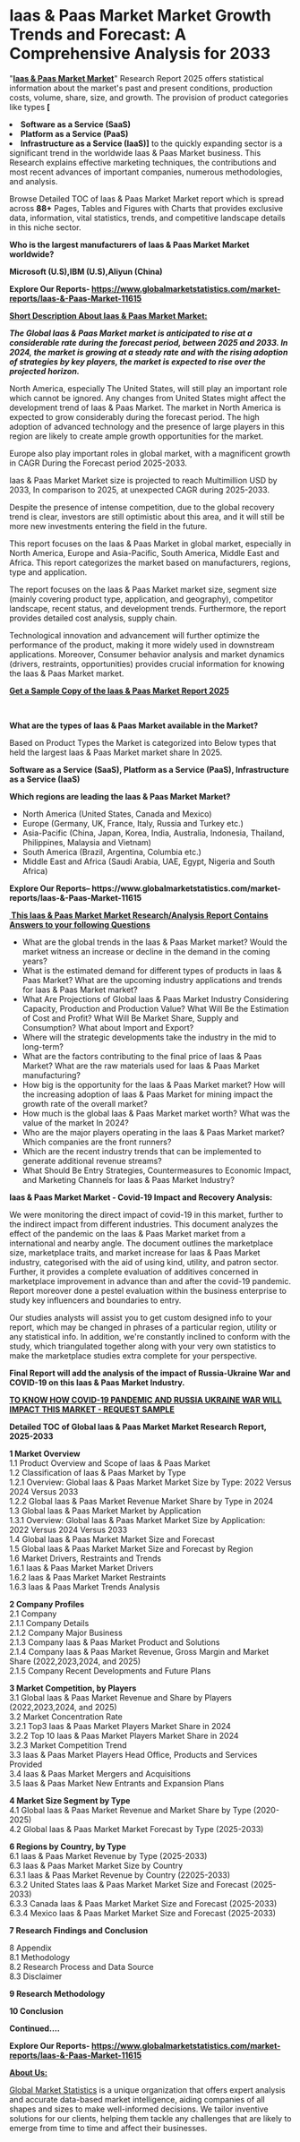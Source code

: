<H1>Iaas & Paas Market Market Growth Trends and Forecast: A Comprehensive Analysis for 2033</H1><p>"<strong><a href="https://www.globalmarketstatistics.com/market-reports/Iaas-&-Paas-Market-11615">Iaas & Paas Market Market</a></strong>" Research Report 2025 offers statistical information about the market's past and present conditions, production costs, volume, share, size, and growth. The provision of product categories like types&nbsp;<strong>[<li>Software as a Service (SaaS)<li>Platform as a Service (PaaS)<li>Infrastructure as a Service (IaaS)]</strong>&nbsp;to the quickly expanding sector is a significant trend in the worldwide Iaas & Paas Market business. This Research explains effective marketing techniques, the contributions and most recent advances of important companies, numerous methodologies, and analysis.</p><p>Browse Detailed TOC of Iaas & Paas Market Market report which is spread across&nbsp;<strong>88+</strong>&nbsp;Pages, Tables and Figures with Charts that provides exclusive data, information, vital statistics, trends, and competitive landscape details in this niche sector.</p><p><strong>Who is the largest manufacturers of Iaas & Paas Market Market worldwide?</strong></p><p><strong>Microsoft (U.S),IBM (U.S),Aliyun (China)</strong></p><p><strong>Explore Our Reports-&nbsp;<a href="https://www.globalmarketstatistics.com/market-reports/Iaas-&-Paas-Market-11615">https://www.globalmarketstatistics.com/market-reports/Iaas-&-Paas-Market-11615</a></strong></p><p><strong><u>Short Description About Iaas & Paas Market Market:</u></strong></p><p><strong><em>The Global Iaas & Paas Market market is anticipated to rise at a considerable rate during the forecast period, between 2025 and 2033. In 2024, the market is growing at a steady rate and with the rising adoption of strategies by key players, the market is expected to rise over the projected horizon.</em></strong></p><p>North America, especially The United States, will still play an important role which cannot be ignored. Any changes from United States might affect the development trend of Iaas & Paas Market. The market in North America is expected to grow considerably during the forecast period. The high adoption of advanced technology and the presence of large players in this region are likely to create ample growth opportunities for the market.</p><p>Europe also play important roles in global market, with a magnificent growth in CAGR During the Forecast period 2025-2033.</p><p>Iaas & Paas Market Market size is projected to reach Multimillion USD by 2033, In comparison to 2025, at unexpected CAGR during 2025-2033.</p><p>Despite the presence of intense competition, due to the global recovery trend is clear, investors are still optimistic about this area, and it will still be more new investments entering the field in the future.</p><p>This report focuses on the Iaas & Paas Market in global market, especially in North America, Europe and Asia-Pacific, South America, Middle East and Africa. This report categorizes the market based on manufacturers, regions, type and application.</p><p>The report focuses on the Iaas & Paas Market market size, segment size (mainly covering product type, application, and geography), competitor landscape, recent status, and development trends. Furthermore, the report provides detailed cost analysis, supply chain.</p><p>Technological innovation and advancement will further optimize the performance of the product, making it more widely used in downstream applications. Moreover, Consumer behavior analysis and market dynamics (drivers, restraints, opportunities) provides crucial information for knowing the Iaas & Paas Market market.</p><p><strong><u>Get a Sample Copy of the Iaas & Paas Market Report 2025</u></strong></p><p>&nbsp;</p><p><strong>What are the types of Iaas & Paas Market available in the Market?</strong></p><p>Based on Product Types the Market is categorized into Below types that held the largest Iaas & Paas Market market share In 2025.</p><p><strong>Software as a Service (SaaS), Platform as a Service (PaaS), Infrastructure as a Service (IaaS)</strong></p><p><strong>Which regions are leading the Iaas & Paas Market Market?</strong></p><ul><li>North America (United States, Canada and Mexico)</li><li>Europe (Germany, UK, France, Italy, Russia and Turkey etc.)</li><li>Asia-Pacific (China, Japan, Korea, India, Australia, Indonesia, Thailand, Philippines, Malaysia and Vietnam)</li><li>South America (Brazil, Argentina, Columbia etc.)</li><li>Middle East and Africa (Saudi Arabia, UAE, Egypt, Nigeria and South Africa)</li></ul><p><strong>Explore Our Reports&ndash;&nbsp;https://www.globalmarketstatistics.com/market-reports/Iaas-&-Paas-Market-11615</strong></p><p><strong><u>&nbsp;This Iaas & Paas Market Market Research/Analysis Report Contains Answers to your following Questions</u></strong></p><ul><li>What are the global trends in the Iaas & Paas Market market? Would the market witness an increase or decline in the demand in the coming years?</li><li>What is the estimated demand for different types of products in Iaas & Paas Market? What are the upcoming industry applications and trends for Iaas & Paas Market market?</li><li>What Are Projections of Global Iaas & Paas Market Industry Considering Capacity, Production and Production Value? What Will Be the Estimation of Cost and Profit? What Will Be Market Share, Supply and Consumption? What about Import and Export?</li><li>Where will the strategic developments take the industry in the mid to long-term?</li><li>What are the factors contributing to the final price of Iaas & Paas Market? What are the raw materials used for Iaas & Paas Market manufacturing?</li><li>How big is the opportunity for the Iaas & Paas Market market? How will the increasing adoption of Iaas & Paas Market for mining impact the growth rate of the overall market?</li><li>How much is the global Iaas & Paas Market market worth? What was the value of the market In 2024?</li><li>Who are the major players operating in the Iaas & Paas Market market? Which companies are the front runners?</li><li>Which are the recent industry trends that can be implemented to generate additional revenue streams?</li><li>What Should Be Entry Strategies, Countermeasures to Economic Impact, and Marketing Channels for Iaas & Paas Market Industry?</li></ul><p><strong>Iaas & Paas Market Market - Covid-19 Impact and Recovery Analysis:</strong></p><p>We were monitoring the direct impact of covid-19 in this market, further to the indirect impact from different industries. This document analyzes the effect of the pandemic on the Iaas & Paas Market market from a international and nearby angle. The document outlines the marketplace size, marketplace traits, and market increase for Iaas & Paas Market industry, categorised with the aid of using kind, utility, and patron sector. Further, it provides a complete evaluation of additives concerned in marketplace improvement in advance than and after the covid-19 pandemic. Report moreover done a pestel evaluation within the business enterprise to study key influencers and boundaries to entry.</p><p>Our studies analysts will assist you to get custom designed info to your report, which may be changed in phrases of a particular region, utility or any statistical info. In addition, we're constantly inclined to conform with the study, which triangulated together along with your very own statistics to make the marketplace studies extra complete for your perspective.</p><p><strong>Final Report will add the analysis of the impact of Russia-Ukraine War and COVID-19 on this Iaas & Paas Market Industry.</strong></p><p><strong><u><a href="https://www.globalmarketstatistics.com/market-reports/Iaas-&-Paas-Market-11615">TO KNOW HOW COVID-19 PANDEMIC AND RUSSIA UKRAINE WAR WILL IMPACT THIS MARKET - REQUEST SAMPLE</a></u></strong></p><p><strong>Detailed TOC of Global Iaas & Paas Market Market Research Report, 2025-2033</strong></p><p><strong>1 Market Overview</strong><br /> 1.1 Product Overview and Scope of Iaas & Paas Market<br /> 1.2 Classification of Iaas & Paas Market by Type<br /> 1.2.1 Overview: Global Iaas & Paas Market Market Size by Type: 2022&nbsp;Versus 2024 Versus 2033<br /> 1.2.2 Global Iaas & Paas Market Revenue Market Share by Type in 2024<br /> 1.3 Global Iaas & Paas Market Market by Application<br /> 1.3.1 Overview: Global Iaas & Paas Market Market Size by Application: 2022&nbsp;Versus 2024 Versus 2033<br /> 1.4 Global Iaas & Paas Market Market Size and Forecast<br /> 1.5 Global Iaas & Paas Market Market Size and Forecast by Region<br /> 1.6 Market Drivers, Restraints and Trends<br /> 1.6.1 Iaas & Paas Market Market Drivers<br /> 1.6.2 Iaas & Paas Market Market Restraints<br /> 1.6.3 Iaas & Paas Market Trends Analysis</p><p><strong>2 Company Profiles</strong><br /> 2.1 Company<br /> 2.1.1 Company Details<br /> 2.1.2 Company Major Business<br /> 2.1.3 Company Iaas & Paas Market Product and Solutions<br /> 2.1.4 Company Iaas & Paas Market Revenue, Gross Margin and Market Share (2022,2023,2024, and 2025)<br /> 2.1.5 Company Recent Developments and Future Plans</p><p><strong>3 Market Competition, by Players</strong><br /> 3.1 Global Iaas & Paas Market Revenue and Share by Players (2022,2023,2024, and 2025)<br /> 3.2 Market Concentration Rate<br /> 3.2.1 Top3 Iaas & Paas Market Players Market Share in 2024<br /> 3.2.2 Top 10 Iaas & Paas Market Players Market Share in 2024<br /> 3.2.3 Market Competition Trend<br /> 3.3 Iaas & Paas Market Players Head Office, Products and Services Provided<br /> 3.4 Iaas & Paas Market Mergers and Acquisitions<br /> 3.5 Iaas & Paas Market New Entrants and Expansion Plans</p><p><strong>4 Market Size Segment by Type</strong><br /> 4.1 Global Iaas & Paas Market Revenue and Market Share by Type (2020-2025)<br /> 4.2 Global Iaas & Paas Market Market Forecast by Type (2025-2033)</p><p><strong>6 Regions by Country, by Type</strong><br /> 6.1 Iaas & Paas Market Revenue by Type (2025-2033)<br /> 6.3 Iaas & Paas Market Market Size by Country<br /> 6.3.1 Iaas & Paas Market Revenue by Country (22025-2033)<br /> 6.3.2 United States Iaas & Paas Market Market Size and Forecast (2025-2033)<br /> 6.3.3 Canada Iaas & Paas Market Market Size and Forecast (2025-2033)<br /> 6.3.4 Mexico Iaas & Paas Market Market Size and Forecast (2025-2033)</p><p><strong>7 Research Findings and Conclusion</strong></p><p>8 Appendix<br /> 8.1 Methodology<br /> 8.2 Research Process and Data Source<br /> 8.3 Disclaimer</p><p><strong>9 Research Methodology</strong></p><p><strong>10 Conclusion</strong></p><p><strong>Continued&hellip;.</strong></p><p><strong>Explore Our Reports-&nbsp;<a href="https://www.globalmarketstatistics.com/market-reports/Iaas-&-Paas-Market-11615">https://www.globalmarketstatistics.com/market-reports/Iaas-&-Paas-Market-11615</a></strong></p><p><strong><u>About Us:</u></strong></p><p><a href="https://www.globalmarketstatistics.com/">Global Market Statistics</a> is a unique organization that offers expert analysis and accurate data-based market intelligence, aiding companies of all shapes and sizes to make well-informed decisions. We tailor inventive solutions for our clients, helping them tackle any challenges that are likely to emerge from time to time and affect their businesses.</p><p>&nbsp;</p>

